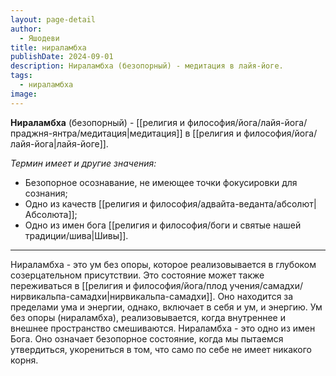 ```yaml
---
layout: page-detail
author:
  - Яшодеви
title: нираламбха
publishDate: 2024-09-01
description: Нираламбха (безопорный) - медитация в лайя-йоге.
tags:
  - нираламбха
image:
---
```

**Нираламбха** (безопорный) - [[религия и философия/йога/лайя-йога/праджня-янтра/медитация|медитация]] в [[религия и философия/йога/лайя-йога|лайя-йоге]].

*Термин имеет и другие значения:*

- Безопорное осознавание, не имеющее точки фокусировки для сознания;
- Одно из качеств [[религия и философия/адвайта-веданта/абсолют|Абсолюта]];
- Одно из имен бога [[религия и философия/боги и святые нашей традиции/шива|Шивы]].

---
Нираламбха - это ум без опоры, которое реализовывается в глубоком созерцательном присутствии. Это состояние может также переживаться в [[религия и философия/йога/плод учения/самадхи/нирвикальпа-самадхи|нирвикальпа-самадхи]]. Оно находится за пределами ума и энергии, однако, включает в себя и ум, и энергию. Ум без опоры (нираламбха), реализовывается, когда внутреннее и внешнее пространство смешиваются. Нираламбха - это одно из имен Бога. Оно означает безопорное состояние, когда мы пытаемся утвердиться, укорениться в том, что само по себе не имеет никакого корня.

